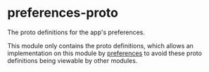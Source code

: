 # preferences-proto

The proto definitions for the app's preferences.

This module only contains the proto definitions, which allows an implementation on this module by
[preferences](../preferences) to avoid these proto definitions being viewable by other modules.
